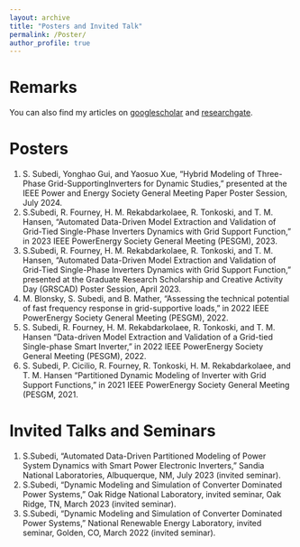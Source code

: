```yaml
---
layout: archive
title: "Posters and Invited Talk"
permalink: /Poster/
author_profile: true
---
```



Remarks
======
You can also find my articles on [googlescholar](https://scholar.google.com/citations?user=9xWMbXoAAAAJ&hl=en&oi=ao) and [researchgate](https://www.researchgate.net/profile/Sunil-Subedi?ev=hdr_xprf).

Posters
======
1. S. Subedi, Yonghao Gui, and Yaosuo Xue, “Hybrid Modeling of Three-Phase Grid-SupportingInverters for Dynamic Studies,” presented at the IEEE Power and Energy Society General Meeting Paper Poster Session, July 2024.
1. S.Subedi, R. Fourney, H. M. Rekabdarkolaee, R. Tonkoski, and T. M. Hansen, “Automated Data-Driven Model Extraction and Validation of Grid-Tied Single-Phase Inverters Dynamics with Grid Support Function,” in 2023 IEEE PowerEnergy Society General Meeting (PESGM), 2023.
1. S.Subedi, R. Fourney, H. M. Rekabdarkolaee, R. Tonkoski, and T. M. Hansen, “Automated Data-Driven Model Extraction and Validation of Grid-Tied Single-Phase Inverters Dynamics with Grid Support Function,” presented at the Graduate Research Scholarship and Creative Activity Day (GRSCAD) Poster Session, April 2023.
1. M. Blonsky, S. Subedi, and B. Mather, “Assessing the technical potential of fast frequency response in grid-supportive loads,” in 2022 IEEE PowerEnergy Society General Meeting (PESGM), 2022.
1. S. Subedi, R. Fourney, H. M. Rekabdarkolaee, R. Tonkoski, and T. M. Hansen “Data-driven Model Extraction and Validation of a Grid-tied Single-phase Smart Inverter,” in 2022 IEEE PowerEnergy Society General Meeting (PESGM), 2022.
1. S. Subedi, P. Cicilio, R. Fourney, R. Tonkoski, H. M. Rekabdarkolaee, and T. M. Hansen “Partitioned Dynamic Modeling of Inverter with Grid Support Functions,” in 2021 IEEE PowerEnergy Society General Meeting (PESGM, 2021.


Invited Talks and Seminars
======

1. S.Subedi, “Automated Data-Driven Partitioned Modeling of Power System Dynamics
with Smart Power Electronic Inverters,” Sandia National Laboratories,
Albuquerque, NM, July 2023 (invited seminar).
1. S.Subedi, “Dynamic Modeling and Simulation of Converter Dominated Power
Systems,” Oak Ridge National Laboratory, invited seminar, Oak Ridge, TN, March 2023 (invited seminar).
1. S.Subedi, “Dynamic Modeling and Simulation of Converter Dominated Power
Systems,” National Renewable Energy Laboratory, invited seminar, Golden, CO, March 2022 (invited seminar).




